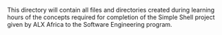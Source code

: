 This directory will contain all files and directories created during learning hours of the concepts required for completion of the Simple Shell project given by ALX Africa to the Software Engineering program.
